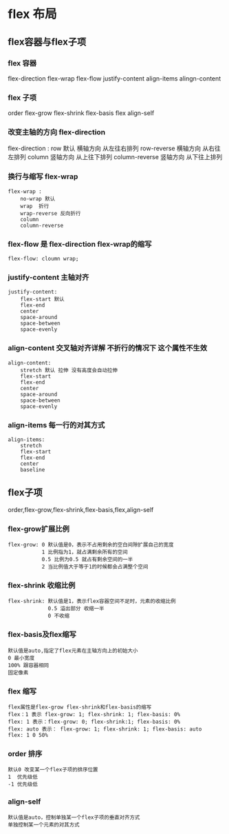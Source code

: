 # flex 布局

## flex容器与flex子项

### flex 容器

flex-direction flex-wrap flex-flow justify-content align-items alingn-content 

### flex 子项

order flex-grow flex-shrink flex-basis flex align-self 

### 改变主轴的方向 flex-direction

flex-direction  : 
        row 默认 横轴方向 从左往右排列
        row-reverse  横轴方向 从右往左排列
        column  竖轴方向 从上往下排列
        column-reverse 竖轴方向 从下往上排列

### 换行与缩写 flex-wrap

    flex-wrap :
        no-wrap 默认
        wrap  折行
        wrap-reverse 反向折行
        column 
        column-reverse

### flex-flow 是 flex-direction flex-wrap的缩写
    flex-flow: cloumn wrap;

### justify-content 主轴对齐
    justify-content:
        flex-start 默认
        flex-end
        center
        space-around
        space-between
        space-evenly

### align-content 交叉轴对齐详解 不折行的情况下 这个属性不生效
    align-content:
        stretch 默认 拉伸 没有高度会自动拉伸
        flex-start
        flex-end 
        center 
        space-around
        space-between
        space-evenly

### align-items  每一行的对其方式
    align-items:
        stretch 
        flex-start
        flex-end
        center
        baseline

## flex子项

order,flex-grow,flex-shrink,flex-basis,flex,align-self

### flex-grow扩展比例
    flex-grow: 0 默认值是0，表示不占用剩余的空白间隙扩展自己的宽度 
               1 比例指为1，就占满剩余所有的空间
               0.5 比例为0.5 就占有剩余空间的一半
               2 当比例值大于等于1的时候都会占满整个空间

### flex-shrink 收缩比例
    flex-shrink: 默认值是1，表示flex容器空间不足时，元素的收缩比例
                 0.5 溢出部分 收缩一半
                 0 不收缩

### flex-basis及flex缩写
    默认值是auto,指定了flex元素在主轴方向上的初始大小  
    0 最小宽度
    100% 跟容器相同
    固定像素 

### flex 缩写
    flex属性是flex-grow flex-shrink和flex-basis的缩写
    flex：1 表示 flex-grow: 1; flex-shrink: 1; flex-basis: 0%
    flex: 1 表示：flex-grow: 0; flex-shrink:1; flex-basis: 0%
    flex: auto 表示： flex-grow: 1; flex-shrink: 1; flex-basis: auto 
    flex: 1 0 50%

### order 排序
    默认0 改变某一个flex子项的排序位置
    1  优先级低
    -1 优先级低
    
### align-self 
    默认值是auto，控制单独某一个flex子项的垂直对齐方式
    单独控制某一个元素的对其方式